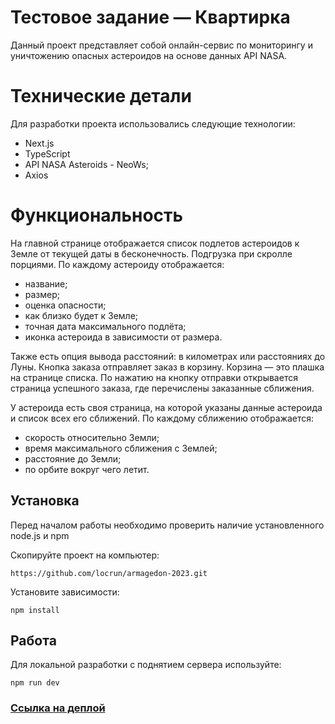 # Тестовое задание — Квартирка

Данный проект представляет собой онлайн-сервис по мониторингу и уничтожению опасных астероидов на основе данных API NASA.

# Технические детали
Для разработки проекта использовались следующие технологии:
* Next.js
* TypeScript
* API NASA Asteroids - NeoWs;
* Axios

# Функциональность
На главной странице отображается список подлетов астероидов к Земле от текущей даты в бесконечность. 
Подгрузка при скролле порциями. По каждому астероиду отображается:
* название;
* размер;
* оценка опасности;
* как близко будет к Земле;
* точная дата максимального подлёта;
* иконка астероида в зависимости от размера.
  
Также есть опция вывода расстояний: в километрах или расстояниях до Луны.
Кнопка заказа отправляет заказ в корзину. Корзина — это плашка на странице списка. По нажатию на кнопку отправки открывается страница успешного заказа, где перечислены заказанные сближения.

У астероида есть своя страница, на которой указаны данные астероида и список всех его сближений. По каждому сближению отображается:
* скорость относительно Земли;
* время максимального сближения с Землей;
* расстояние до Земли;
* по орбите вокруг чего летит.

## Установка 
Перед началом работы необходимо проверить наличие установленного node.js и npm

Скопируйте проект на компьютер: 

```
https://github.com/locrun/armagedon-2023.git
```
Установите зависимости:

```
npm install
```

## Работа
Для локальной разработки с поднятием сервера используйте:
```
npm run dev
```

### [Ссылка на деплой](https://armagedon-2023-seven.vercel.app/)

